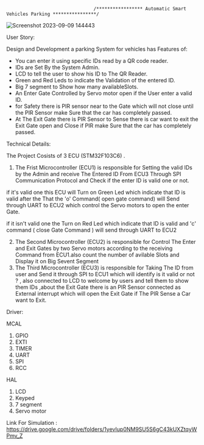                                     /***************** Automatic Smart Vehicles Parking ****************/
![Screenshot 2023-09-09 144443](https://github.com/MohamedBadr552002/Embedded-Systems/assets/108628976/14103645-b726-43e8-8ffa-995a2c44950e)

User Story:

Design and Development a parking System for vehicles
has Features of:
* You can enter it using specific IDs read by a QR code reader.
* IDs are Set By the System Admin.
* LCD to tell the user to show his ID to The QR Reader.
* Green and Red Leds to indicate the Validation of the entered ID.
* Big 7 segment to Show how many availableSlots.
* An Enter Gate Controlled by Servo motor open if the User enter a valid ID.
* for Safety there is PIR sensor near to the Gate which will not close until the PIR Sensor make Sure that the car has completely passed.
* At The Exit Gate there is PIR Sensor to Sense there is car want to exit the Exit Gate open and Close if PIR make Sure that the car has completely passed.

Technical Details:

The Project Cosists of 3 ECU (STM32F103C6) .

1) The Frist Microcontroller (ECU1) is responsible for Setting the valid IDs by the Admin and receive The Entered ID From ECU3 Through SPI Communication Protocol and Check if the enter ID is valid one or not.

  if it's valid one this ECU will Turn on Green Led which indicate that  ID is valid after the That the 'o' Command( open gate command)  will Send   through UART to ECU2 which control the Servo motors to open the enter Gate.

  if it isn't valid one the Turn on Red Led which indicate that ID is valid and 'c' command ( close Gate Command ) will send through UART to ECU2

2) The Second Microcontroller (ECU2) is responsible for Control The Enter and Exit Gates by two Servo motors according to the receiving Command from ECU1.also count the number of avilable Slots and Display it on Big Sevent Segment  
3) The Third Microcontroller (ECU3) is responsible for Taking The ID from user and Send it through SPI to ECU1 which will identify is it valid or not ? , also connected to LCD to welcome by users and tell them to show them IDs ,about the Exit Gate there is an PIR Sensor connected as External interrupt which will open the Exit Gate if The PIR Sense a Car want to Exit.

Driver: 

MCAL
1) GPIO
2) EXTI
3) TIMER
4) UART
5) SPI
6) RCC

HAL
1) LCD
2) Keyped
3) 7 segment
4) Servo motor

Link For Simulation : https://drive.google.com/drive/folders/1yevIup0NM9SU5S6gC43kUXZtqyWPmv_Z 
